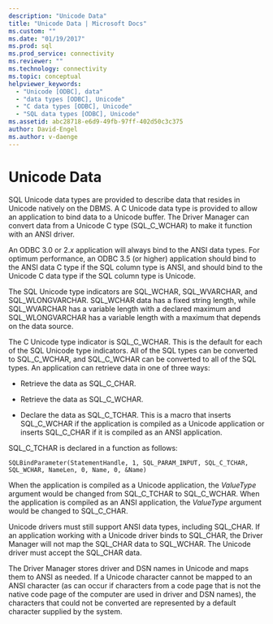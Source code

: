 ```yaml
---
description: "Unicode Data"
title: "Unicode Data | Microsoft Docs"
ms.custom: ""
ms.date: "01/19/2017"
ms.prod: sql
ms.prod_service: connectivity
ms.reviewer: ""
ms.technology: connectivity
ms.topic: conceptual
helpviewer_keywords: 
  - "Unicode [ODBC], data"
  - "data types [ODBC], Unicode"
  - "C data types [ODBC], Unicode"
  - "SQL data types [ODBC], Unicode"
ms.assetid: abc28718-e6d9-49fb-97ff-402d50c3c375
author: David-Engel
ms.author: v-daenge
---
```

# Unicode Data
SQL Unicode data types are provided to describe data that resides in Unicode natively on the DBMS. A C Unicode data type is provided to allow an application to bind data to a Unicode buffer. The Driver Manager can convert data from a Unicode C type (SQL_C_WCHAR) to make it function with an ANSI driver.  
  
 An ODBC 3.0 or 2.*x* application will always bind to the ANSI data types. For optimum performance, an ODBC 3.5 (or higher) application should bind to the ANSI data C type if the SQL column type is ANSI, and should bind to the Unicode C data type if the SQL column type is Unicode.  
  
 The SQL Unicode type indicators are SQL_WCHAR, SQL_WVARCHAR, and SQL_WLONGVARCHAR. SQL_WCHAR data has a fixed string length, while SQL_WVARCHAR has a variable length with a declared maximum and SQL_WLONGVARCHAR has a variable length with a maximum that depends on the data source.  
  
 The C Unicode type indicator is SQL_C_WCHAR. This is the default for each of the SQL Unicode type indicators. All of the SQL types can be converted to SQL_C_WCHAR, and SQL_C_WCHAR can be converted to all of the SQL types. An application can retrieve data in one of three ways:  
  
-   Retrieve the data as SQL_C_CHAR.  
  
-   Retrieve the data as SQL_C_WCHAR.  
  
-   Declare the data as SQL_C_TCHAR. This is a macro that inserts SQL_C_WCHAR if the application is compiled as a Unicode application or inserts SQL_C_CHAR if it is compiled as an ANSI application.  
  
 SQL_C_TCHAR is declared in a function as follows:  
  
```  
SQLBindParameter(StatementHandle, 1, SQL_PARAM_INPUT, SQL_C_TCHAR, SQL_WCHAR, NameLen, 0, Name, 0, &Name)  
```  
  
 When the application is compiled as a Unicode application, the *ValueType* argument would be changed from SQL_C_TCHAR to SQL_C_WCHAR. When the application is compiled as an ANSI application, the *ValueType* argument would be changed to SQL_C_CHAR.  
  
 Unicode drivers must still support ANSI data types, including SQL_CHAR. If an application working with a Unicode driver binds to SQL_CHAR, the Driver Manager will not map the SQL_CHAR data to SQL_WCHAR. The Unicode driver must accept the SQL_CHAR data.  
  
 The Driver Manager stores driver and DSN names in Unicode and maps them to ANSI as needed. If a Unicode character cannot be mapped to an ANSI character (as can occur if characters from a code page that is not the native code page of the computer are used in driver and DSN names), the characters that could not be converted are represented by a default character supplied by the system.
